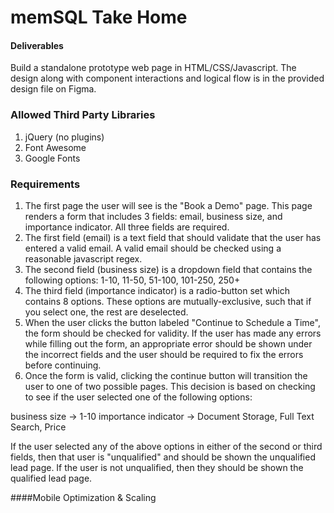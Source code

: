# memSQL Take Home

#### Deliverables
Build a standalone prototype web page in
HTML/CSS/Javascript. The design along with component interactions and logical flow is in the
provided design file on Figma.

### Allowed Third Party Libraries
1. jQuery (no plugins)
2. Font Awesome
3. Google Fonts

### Requirements
1. The first page the user will see is the "Book a Demo" page. This page renders a form
that includes 3 fields: email, business size, and importance indicator. All three fields are
required.
2. The first field (email) is a text field that should validate that the user has entered a valid
email. A valid email should be checked using a reasonable javascript regex.
3. The second field (business size) is a dropdown field that contains the following options:
1-10, 11-50, 51-100, 101-250, 250+
4. The third field (importance indicator) is a radio-button set which contains 8 options.
These options are mutually-exclusive, such that if you select one, the rest are
deselected.
5. When the user clicks the button labeled "Continue to Schedule a Time", the form should
be checked for validity. If the user has made any errors while filling out the form, an
appropriate error should be shown under the incorrect fields and the user should be
required to fix the errors before continuing.
6. Once the form is valid, clicking the continue button will transition the user to one of two
possible pages. This decision is based on checking to see if the user selected one of the
following options:

business size -> 1-10
importance indicator -> Document Storage, Full Text Search, Price

If the user selected any of the above options in either of the second or third fields, then
that user is "unqualified" and should be shown the unqualified lead page. If the user is
not unqualified, then they should be shown the qualified lead page.

####Mobile Optimization & Scaling

